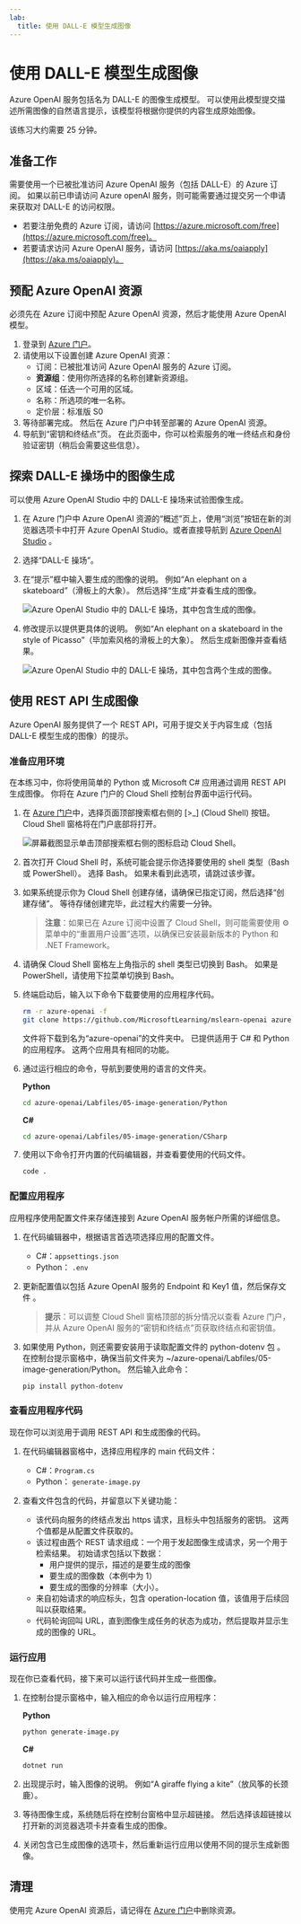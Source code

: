 ```yaml
---
lab:
  title: 使用 DALL-E 模型生成图像
---
```


# 使用 DALL-E 模型生成图像

Azure OpenAI 服务包括名为 DALL-E 的图像生成模型。 可以使用此模型提交描述所需图像的自然语言提示，该模型将根据你提供的内容生成原始图像。

该练习大约需要 25 分钟。

## 准备工作

需要使用一个已被批准访问 Azure OpenAI 服务（包括 DALL-E）的 Azure 订阅。 如果以前已申请访问 Azure openAI 服务，则可能需要通过提交另一个申请来获取对 DALL-E 的访问权限。

- 若要注册免费的 Azure 订阅，请访问 [https://azure.microsoft.com/free](https://azure.microsoft.com/free)。
- 若要请求访问 Azure OpenAI 服务，请访问 [https://aka.ms/oaiapply](https://aka.ms/oaiapply)。

## 预配 Azure OpenAI 资源

必须先在 Azure 订阅中预配 Azure OpenAI 资源，然后才能使用 Azure OpenAI 模型。

1. 登录到 [Azure 门户](https://portal.azure.com)。
2. 请使用以下设置创建 Azure OpenAI 资源：
    - 订阅：已被批准访问 Azure OpenAI 服务的 Azure 订阅。
    - **资源组**：使用你所选择的名称创建新资源组。
    - 区域：任选一个可用的区域。
    - 名称：所选项的唯一名称。
    - 定价层：标准版 S0
3. 等待部署完成。 然后在 Azure 门户中转至部署的 Azure OpenAI 资源。
4. 导航到“密钥和终结点”页。 在此页面中，你可以检索服务的唯一终结点和身份验证密钥（稍后会需要这些信息）。

## 探索 DALL-E 操场中的图像生成

可以使用 Azure OpenAI Studio 中的 DALL-E 操场来试验图像生成。

1. 在 Azure 门户中 Azure OpenAI 资源的“概述”页上，使用“浏览”按钮在新的浏览器选项卡中打开 Azure OpenAI Studio。或者直接导航到 [Azure OpenAI Studio](https://oai.azure.com/?azure-portal=true) 。
2. 选择“DALL-E 操场”。
3. 在“提示”框中输入要生成的图像的说明。 例如“An elephant on a skateboard”（滑板上的大象）。 然后选择“生成”并查看生成的图像。

    ![Azure OpenAI Studio 中的 DALL-E 操场，其中包含生成的图像。](../media/dall-e-playground.png)

4. 修改提示以提供更具体的说明。 例如“An elephant on a skateboard in the style of Picasso”（毕加索风格的滑板上的大象）。 然后生成新图像并查看结果。

    ![Azure OpenAI Studio 中的 DALL-E 操场，其中包含两个生成的图像。](../media/dall-e-playground-new-image.png)

## 使用 REST API 生成图像

Azure OpenAI 服务提供了一个 REST API，可用于提交关于内容生成（包括 DALL-E 模型生成的图像）的提示。

### 准备应用环境

在本练习中，你将使用简单的 Python 或 Microsoft C# 应用通过调用 REST API 生成图像。 你将在 Azure 门户的 Cloud Shell 控制台界面中运行代码。

1. 在 [Azure 门户](https://portal.azure.com?azure-portal=true)中，选择页面顶部搜索框右侧的 [>_] (Cloud Shell) 按钮。 Cloud Shell 窗格将在门户底部将打开。 

    ![屏幕截图显示单击顶部搜索框右侧的图标启动 Cloud Shell。](../media/cloudshell-launch-portal.png#lightbox)

2. 首次打开 Cloud Shell 时，系统可能会提示你选择要使用的 shell 类型（Bash 或 PowerShell）。 选择 Bash。 如果未看到此选项，请跳过该步骤。  

3. 如果系统提示你为 Cloud Shell 创建存储，请确保已指定订阅，然后选择“创建存储”。 等待存储创建完毕，此过程大约需要一分钟。

    > **注意**：如果已在 Azure 订阅中设置了 Cloud Shell，则可能需要使用 ⚙️ 菜单中的“重置用户设置”选项，以确保已安装最新版本的 Python 和 .NET Framework。

4. 请确保 Cloud Shell 窗格左上角指示的 shell 类型已切换到 Bash。 如果是 PowerShell，请使用下拉菜单切换到 Bash。

5. 终端启动后，输入以下命令下载要使用的应用程序代码。

    ```bash
   rm -r azure-openai -f
   git clone https://github.com/MicrosoftLearning/mslearn-openai azure-openai
    ```

    文件将下载到名为“azure-openai”的文件夹中。 已提供适用于 C# 和 Python 的应用程序。 这两个应用具有相同的功能。

6. 通过运行相应的命令，导航到要使用的语言的文件夹。

    **Python**

    ```bash
   cd azure-openai/Labfiles/05-image-generation/Python
    ```

    **C#**

    ```bash
   cd azure-openai/Labfiles/05-image-generation/CSharp
    ```

7. 使用以下命令打开内置的代码编辑器，并查看要使用的代码文件。

    ```bash
   code .
    ```

### 配置应用程序

应用程序使用配置文件来存储连接到 Azure OpenAI 服务帐户所需的详细信息。

1. 在代码编辑器中，根据语言首选项选择应用的配置文件。

    - C#：`appsettings.json`
    - Python： `.env`
    
2. 更新配置值以包括 Azure OpenAI 服务的 Endpoint 和 Key1 值，然后保存文件 。

    > **提示**：可以调整 Cloud Shell 窗格顶部的拆分情况以查看 Azure 门户，并从 Azure OpenAI 服务的“密钥和终结点”页获取终结点和密钥值。

3. 如果使用 Python，则还需要安装用于读取配置文件的 python-dotenv 包 。 在控制台提示窗格中，确保当前文件夹为 ~/azure-openai/Labfiles/05-image-generation/Python。 然后输入此命令：

    ```bash
   pip install python-dotenv
    ```

### 查看应用程序代码

现在你可以浏览用于调用 REST API 和生成图像的代码。

1. 在代码编辑器窗格中，选择应用程序的 main 代码文件：

    - C#：`Program.cs`
    - Python： `generate-image.py`

2. 查看文件包含的代码，并留意以下关键功能：
    - 该代码向服务的终结点发出 https 请求，且标头中包括服务的密钥。 这两个值都是从配置文件获取的。
    - 该过程由<u>两</u>个 REST 请求组成：一个用于发起图像生成请求，另一个用于检索结果。
    初始请求包括以下数据：
        - 用户提供的提示，描述的是要生成的图像
        - 要生成的图像数（本例中为 1）
        - 要生成的图像的分辨率（大小）。
    - 来自初始请求的响应标头，包含 operation-location 值，该值用于后续回叫以获取结果。
    - 代码轮询回叫 URL，直到图像生成任务的状态为成功，然后提取并显示生成的图像的 URL。

### 运行应用

现在你已查看代码，接下来可以运行该代码并生成一些图像。

1. 在控制台提示窗格中，输入相应的命令以运行应用程序：

    **Python**

    ```bash
   python generate-image.py
    ```

    **C#**

    ```bash
   dotnet run
    ```

2. 出现提示时，输入图像的说明。 例如“A giraffe flying a kite”（放风筝的长颈鹿）。

3. 等待图像生成，系统随后将在控制台窗格中显示超链接。 然后选择该超链接以打开新的浏览器选项卡并查看生成的图像。

4. 关闭包含已生成图像的选项卡，然后重新运行应用以使用不同的提示生成新图像。

## 清理

使用完 Azure OpenAI 资源后，请记得在 [Azure 门户](https://portal.azure.com/?azure-portal=true)中删除资源。
